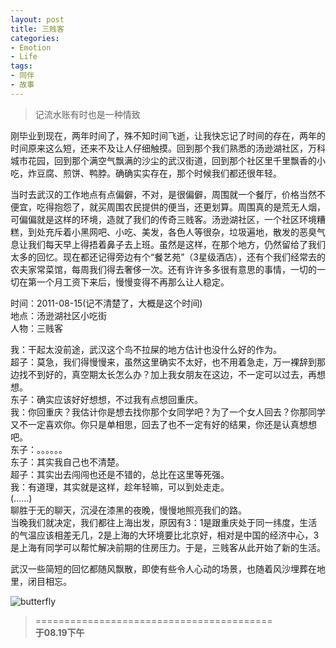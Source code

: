 ```yaml
---
layout: post
title: 三贱客
categories:
- Emotion
- Life
tags:
- 同伴
- 故事
---
```


> 记流水账有时也是一种情致   

刚毕业到现在，两年时间了，殊不知时间飞逝，让我快忘记了时间的存在，两年的时间原来这么短，还来不及让人仔细触摸。回到那个我们熟悉的汤逊湖社区，万科城市花园，回到那个满空气飘满的沙尘的武汉街道，回到那个社区里千里飘香的小吃，炸豆腐、煎饼、鸭脖。确确实实存在，那个时候我们都还很年轻。  

当时去武汉的工作地点有点偏僻，不对，是很偏僻，周围就一个餐厅，价格当然不便宜，吃得抱怨了，就买周围农民提供的便当，还更划算。周围真的是荒无人烟，可偏偏就是这样的环境，造就了我们的传奇三贱客。汤逊湖社区，一个社区环境糟糕，到处充斥着小黑网吧、小吃、美发，各色人等很杂，垃圾遍地，散发的恶臭气息让我们每天早上得捂着鼻子去上班。虽然是这样，在那个地方，仍然留给了我们太多的回忆。现在都还记得旁边有个“餐艺苑”（3星级酒店），还有个我们经常去的农夫家常菜馆，每周我们得去奢侈一次。还有许许多多很有意思的事情，一切的一切在第一个月工资下来后，慢慢变得不再那么让人稳定。  

时间：2011-08-15(记不清楚了，大概是这个时间)  
地点：汤逊湖社区小吃街  
人物：三贱客  

我：干起太没前途，武汉这个鸟不拉屎的地方估计也没什么好的作为。  
超子：莫急，我们得慢慢来，虽然这里确实不太好，也不用着急走，万一裸辞到那边找不到好的，真空期太长怎么办？加上我女朋友在这边，不一定可以过去，再想想。  
东子：确实应该好好想想，不过我有点想回重庆。  
我：你回重庆？我估计你是想去找你那个女同学吧？为了一个女人回去？你那同学又不一定喜欢你。你只是单相思，回去了也不一定有好的结果，你还是认真想想吧。  
东子：。。。。。。  
东子：其实我自己也不清楚。  
超子：其实出去闯闯也还是不错的，总比在这里等死强。  
我：有道理，其实就是这样，趁年轻嘛，可以到处走走。  
(......)  
聊胜于无的聊天，沉浸在漆黑的夜晚，慢慢地照亮我们的路。  
当晚我们就决定，我们都往上海出发，原因有3：1是跟重庆处于同一纬度，生活的气温应该相差无几，2是上海的大环境要比北京好，相对是中国的经济中心，3是上海有同学可以帮忙解决前期的住房压力。于是，三贱客从此开始了新的生活。  

武汉一些简短的回忆都随风飘散，即使有些令人心动的场景，也随着风沙埋葬在地里，闭目相忘。

![butterfly](http://i1154.photobucket.com/albums/p531/luolinjia/blog%20images/73F4D7C7641F_zps4a507f7b.jpg)


> =========================================          
> __于08.19下午__     
